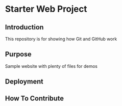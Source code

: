 # Starter Web Project

## Introduction

This repository is for showing how Git and GitHub work

## Purpose

Sample website with plenty of files for demos

## Deployment


## How To Contribute